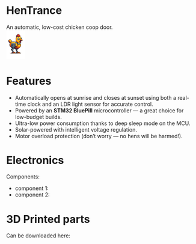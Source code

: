 # HenTrance
An automatic, low-cost chicken coop door.  
<img src="images/Chicken.png" alt="Robot pollo" width="10%">
# Features
- Automatically opens at sunrise and closes at sunset using both a real-time clock and an LDR light sensor for accurate control.
- Powered by an **STM32 BluePill** microcontroller — a great choice for low-budget builds.
- Ultra-low power consumption thanks to deep sleep mode on the MCU.
- Solar-powered with intelligent voltage regulation.
- Motor overload protection (don’t worry — no hens will be harmed!).

# Electronics
Components:
- component 1:
- component 2:

# 3D Printed parts
Can be downloaded here: 
